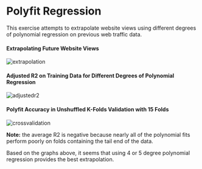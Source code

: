 # Polyfit Regression

This exercise attempts to extrapolate website views using different degrees of polynomial regression
on previous web traffic data.

#### Extrapolating Future Website Views

![extrapolation](https://github.com/iamshang1/Projects/blob/master/Basic_ML/Simple_Regression/extrapolation.png)

#### Adjusted R2 on Training Data for Different Degrees of Polynomial Regression

![adjustedr2](https://github.com/iamshang1/Projects/blob/master/Basic_ML/Simple_Regression/adjustedr2.png)

#### Polyfit Accuracy in Unshuffled K-Folds Validation with 15 Folds

![crossvalidation](https://github.com/iamshang1/Projects/blob/master/Basic_ML/Simple_Regression/crossvalidation.png)

**Note:** the average R2 is negative because nearly all of the polynomial fits perform poorly on folds containing the tail end of the data.

Based on the graphs above, it seems that using 4 or 5 degree polynomial regression provides the best extrapolation.